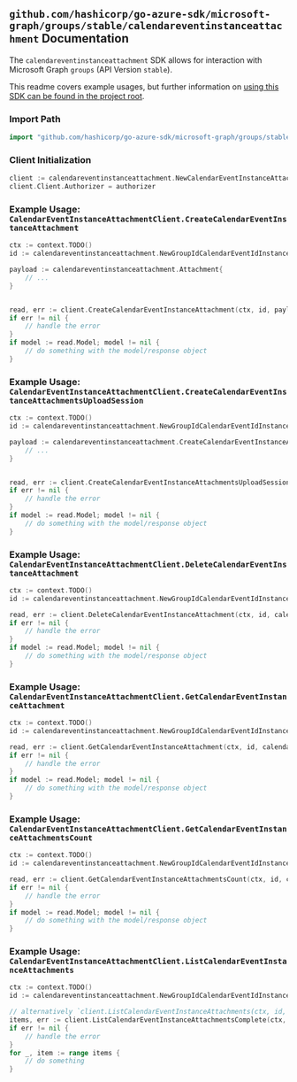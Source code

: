 
## `github.com/hashicorp/go-azure-sdk/microsoft-graph/groups/stable/calendareventinstanceattachment` Documentation

The `calendareventinstanceattachment` SDK allows for interaction with Microsoft Graph `groups` (API Version `stable`).

This readme covers example usages, but further information on [using this SDK can be found in the project root](https://github.com/hashicorp/go-azure-sdk/tree/main/docs).

### Import Path

```go
import "github.com/hashicorp/go-azure-sdk/microsoft-graph/groups/stable/calendareventinstanceattachment"
```


### Client Initialization

```go
client := calendareventinstanceattachment.NewCalendarEventInstanceAttachmentClientWithBaseURI("https://graph.microsoft.com")
client.Client.Authorizer = authorizer
```


### Example Usage: `CalendarEventInstanceAttachmentClient.CreateCalendarEventInstanceAttachment`

```go
ctx := context.TODO()
id := calendareventinstanceattachment.NewGroupIdCalendarEventIdInstanceID("groupId", "eventId", "eventId1")

payload := calendareventinstanceattachment.Attachment{
	// ...
}


read, err := client.CreateCalendarEventInstanceAttachment(ctx, id, payload, calendareventinstanceattachment.DefaultCreateCalendarEventInstanceAttachmentOperationOptions())
if err != nil {
	// handle the error
}
if model := read.Model; model != nil {
	// do something with the model/response object
}
```


### Example Usage: `CalendarEventInstanceAttachmentClient.CreateCalendarEventInstanceAttachmentsUploadSession`

```go
ctx := context.TODO()
id := calendareventinstanceattachment.NewGroupIdCalendarEventIdInstanceID("groupId", "eventId", "eventId1")

payload := calendareventinstanceattachment.CreateCalendarEventInstanceAttachmentsUploadSessionRequest{
	// ...
}


read, err := client.CreateCalendarEventInstanceAttachmentsUploadSession(ctx, id, payload, calendareventinstanceattachment.DefaultCreateCalendarEventInstanceAttachmentsUploadSessionOperationOptions())
if err != nil {
	// handle the error
}
if model := read.Model; model != nil {
	// do something with the model/response object
}
```


### Example Usage: `CalendarEventInstanceAttachmentClient.DeleteCalendarEventInstanceAttachment`

```go
ctx := context.TODO()
id := calendareventinstanceattachment.NewGroupIdCalendarEventIdInstanceIdAttachmentID("groupId", "eventId", "eventId1", "attachmentId")

read, err := client.DeleteCalendarEventInstanceAttachment(ctx, id, calendareventinstanceattachment.DefaultDeleteCalendarEventInstanceAttachmentOperationOptions())
if err != nil {
	// handle the error
}
if model := read.Model; model != nil {
	// do something with the model/response object
}
```


### Example Usage: `CalendarEventInstanceAttachmentClient.GetCalendarEventInstanceAttachment`

```go
ctx := context.TODO()
id := calendareventinstanceattachment.NewGroupIdCalendarEventIdInstanceIdAttachmentID("groupId", "eventId", "eventId1", "attachmentId")

read, err := client.GetCalendarEventInstanceAttachment(ctx, id, calendareventinstanceattachment.DefaultGetCalendarEventInstanceAttachmentOperationOptions())
if err != nil {
	// handle the error
}
if model := read.Model; model != nil {
	// do something with the model/response object
}
```


### Example Usage: `CalendarEventInstanceAttachmentClient.GetCalendarEventInstanceAttachmentsCount`

```go
ctx := context.TODO()
id := calendareventinstanceattachment.NewGroupIdCalendarEventIdInstanceID("groupId", "eventId", "eventId1")

read, err := client.GetCalendarEventInstanceAttachmentsCount(ctx, id, calendareventinstanceattachment.DefaultGetCalendarEventInstanceAttachmentsCountOperationOptions())
if err != nil {
	// handle the error
}
if model := read.Model; model != nil {
	// do something with the model/response object
}
```


### Example Usage: `CalendarEventInstanceAttachmentClient.ListCalendarEventInstanceAttachments`

```go
ctx := context.TODO()
id := calendareventinstanceattachment.NewGroupIdCalendarEventIdInstanceID("groupId", "eventId", "eventId1")

// alternatively `client.ListCalendarEventInstanceAttachments(ctx, id, calendareventinstanceattachment.DefaultListCalendarEventInstanceAttachmentsOperationOptions())` can be used to do batched pagination
items, err := client.ListCalendarEventInstanceAttachmentsComplete(ctx, id, calendareventinstanceattachment.DefaultListCalendarEventInstanceAttachmentsOperationOptions())
if err != nil {
	// handle the error
}
for _, item := range items {
	// do something
}
```
